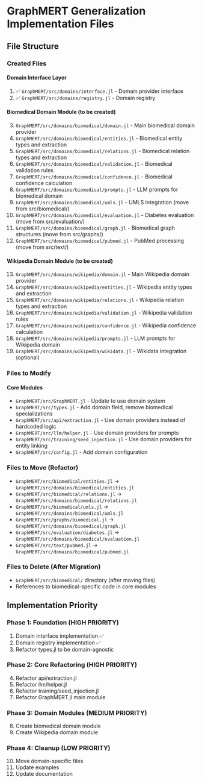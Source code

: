 # GraphMERT Generalization Implementation Files

## File Structure

### Created Files

#### Domain Interface Layer
1. ✅ `GraphMERT/src/domains/interface.jl` - Domain provider interface
2. ✅ `GraphMERT/src/domains/registry.jl` - Domain registry

#### Biomedical Domain Module (to be created)
3. `GraphMERT/src/domains/biomedical/domain.jl` - Main biomedical domain provider
4. `GraphMERT/src/domains/biomedical/entities.jl` - Biomedical entity types and extraction
5. `GraphMERT/src/domains/biomedical/relations.jl` - Biomedical relation types and extraction
6. `GraphMERT/src/domains/biomedical/validation.jl` - Biomedical validation rules
7. `GraphMERT/src/domains/biomedical/confidence.jl` - Biomedical confidence calculation
8. `GraphMERT/src/domains/biomedical/prompts.jl` - LLM prompts for biomedical domain
9. `GraphMERT/src/domains/biomedical/umls.jl` - UMLS integration (move from src/biomedical/)
10. `GraphMERT/src/domains/biomedical/evaluation.jl` - Diabetes evaluation (move from src/evaluation/)
11. `GraphMERT/src/domains/biomedical/graph.jl` - Biomedical graph structures (move from src/graphs/)
12. `GraphMERT/src/domains/biomedical/pubmed.jl` - PubMed processing (move from src/text/)

#### Wikipedia Domain Module (to be created)
13. `GraphMERT/src/domains/wikipedia/domain.jl` - Main Wikipedia domain provider
14. `GraphMERT/src/domains/wikipedia/entities.jl` - Wikipedia entity types and extraction
15. `GraphMERT/src/domains/wikipedia/relations.jl` - Wikipedia relation types and extraction
16. `GraphMERT/src/domains/wikipedia/validation.jl` - Wikipedia validation rules
17. `GraphMERT/src/domains/wikipedia/confidence.jl` - Wikipedia confidence calculation
18. `GraphMERT/src/domains/wikipedia/prompts.jl` - LLM prompts for Wikipedia domain
19. `GraphMERT/src/domains/wikipedia/wikidata.jl` - Wikidata integration (optional)

### Files to Modify

#### Core Modules
- `GraphMERT/src/GraphMERT.jl` - Update to use domain system
- `GraphMERT/src/types.jl` - Add domain field, remove biomedical specializations
- `GraphMERT/src/api/extraction.jl` - Use domain providers instead of hardcoded logic
- `GraphMERT/src/llm/helper.jl` - Use domain providers for prompts
- `GraphMERT/src/training/seed_injection.jl` - Use domain providers for entity linking
- `GraphMERT/src/config.jl` - Add domain configuration

### Files to Move (Refactor)

- `GraphMERT/src/biomedical/entities.jl` → `GraphMERT/src/domains/biomedical/entities.jl`
- `GraphMERT/src/biomedical/relations.jl` → `GraphMERT/src/domains/biomedical/relations.jl`
- `GraphMERT/src/biomedical/umls.jl` → `GraphMERT/src/domains/biomedical/umls.jl`
- `GraphMERT/src/graphs/biomedical.jl` → `GraphMERT/src/domains/biomedical/graph.jl`
- `GraphMERT/src/evaluation/diabetes.jl` → `GraphMERT/src/domains/biomedical/evaluation.jl`
- `GraphMERT/src/text/pubmed.jl` → `GraphMERT/src/domains/biomedical/pubmed.jl`

### Files to Delete (After Migration)

- `GraphMERT/src/biomedical/` directory (after moving files)
- References to biomedical-specific code in core modules

## Implementation Priority

### Phase 1: Foundation (HIGH PRIORITY)
1. Domain interface implementation ✅
2. Domain registry implementation ✅
3. Refactor types.jl to be domain-agnostic

### Phase 2: Core Refactoring (HIGH PRIORITY)
4. Refactor api/extraction.jl
5. Refactor llm/helper.jl
6. Refactor training/seed_injection.jl
7. Refactor GraphMERT.jl main module

### Phase 3: Domain Modules (MEDIUM PRIORITY)
8. Create biomedical domain module
9. Create Wikipedia domain module

### Phase 4: Cleanup (LOW PRIORITY)
10. Move domain-specific files
11. Update examples
12. Update documentation
